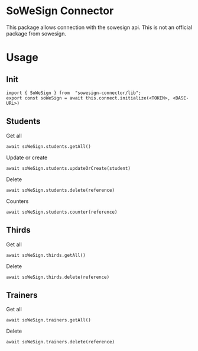 # SoWeSign Connector

This package allows connection with the sowesign api. This is not an official package from sowesign.

# Usage

## Init

```
import { SoWeSign } from  "sowesign-connector/lib";
export const soWeSign = await this.connect.initialize(<TOKEN>, <BASE-URL>)
```

## Students

Get all

```
await soWeSign.students.getAll()
```

Update or create

```
await soWeSign.students.updateOrCreate(student)
```

Delete

```
await soWeSign.students.delete(reference)
```

Counters

```
await soWeSign.students.counter(reference)
```

## Thirds

Get all

```
await soWeSign.thirds.getAll()
```

Delete

```
await soWeSign.thirds.delete(reference)
```

## Trainers

Get all

```
await soWeSign.trainers.getAll()
```

Delete

```
await soWeSign.trainers.delete(reference)
```
